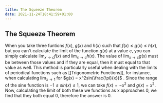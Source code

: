```yaml
---
title: The Squeeze Theorem
date: 2021-11-24T18:41:59+01:00
---
```

## The Squeeze Theorem
When you take three funtions $f(x)$, $g(x)$ and $h(x)$ such that $f(x) \le g(x)
\le h(x)$, but you can't calculate the limit of the function $g(x)$ at a value
$c$, you can simply calculate $\lim_{x\to c} f(x)$ and $\lim_{x\to c} h(x)$.
The value of $\lim_{x\to c} g(x)$ must be between those values and if they are
equal, then it must equal to that value as well. This method is particularly
useful when dealing with the limits of periodical functions such as
[[Trigonometric Functions]], for instance, when calculating $\lim_{x\to 1}$ for
$g(x) = x^2sin(\frac{\pi}{x})$ . Since the range of the sine function is $-1
\le sin(x) \le 1$, we can take $f(x) = -x^2$ and $g(x) = x^2$. Now, calculating
the limit of both these we functions as x approaches 0, we find that they both
equal 0, therefore the answer is 0.
